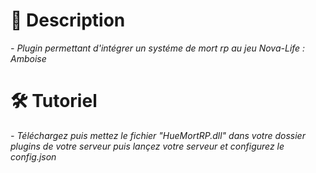 # 📗 Description
*- Plugin permettant d'intégrer un systéme de mort rp au jeu Nova-Life : Amboise*
# 🛠️ Tutoriel
*- Téléchargez puis mettez le fichier "HueMortRP.dll" dans votre dossier plugins de votre serveur puis lançez votre serveur et configurez le config.json*
